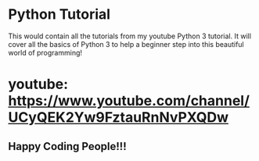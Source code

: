 # Python Tutorial
This would contain all the tutorials from my youtube Python 3 tutorial. It will cover all the basics of Python 3 to help a beginner step into this beautiful world of programming!
# youtube: https://www.youtube.com/channel/UCyQEK2Yw9FztauRnNvPXQDw

## Happy Coding People!!!
